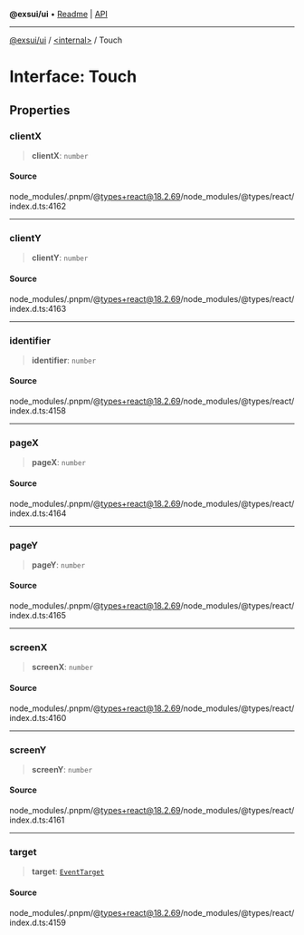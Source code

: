 **@exsui/ui** • [Readme](../../README.md) \| [API](../../globals.md)

***

[@exsui/ui](../../README.md) / [\<internal\>](../README.md) / Touch

# Interface: Touch

## Properties

### clientX

> **clientX**: `number`

#### Source

node\_modules/.pnpm/@types+react@18.2.69/node\_modules/@types/react/index.d.ts:4162

***

### clientY

> **clientY**: `number`

#### Source

node\_modules/.pnpm/@types+react@18.2.69/node\_modules/@types/react/index.d.ts:4163

***

### identifier

> **identifier**: `number`

#### Source

node\_modules/.pnpm/@types+react@18.2.69/node\_modules/@types/react/index.d.ts:4158

***

### pageX

> **pageX**: `number`

#### Source

node\_modules/.pnpm/@types+react@18.2.69/node\_modules/@types/react/index.d.ts:4164

***

### pageY

> **pageY**: `number`

#### Source

node\_modules/.pnpm/@types+react@18.2.69/node\_modules/@types/react/index.d.ts:4165

***

### screenX

> **screenX**: `number`

#### Source

node\_modules/.pnpm/@types+react@18.2.69/node\_modules/@types/react/index.d.ts:4160

***

### screenY

> **screenY**: `number`

#### Source

node\_modules/.pnpm/@types+react@18.2.69/node\_modules/@types/react/index.d.ts:4161

***

### target

> **target**: [`EventTarget`](https://developer.mozilla.org/docs/Web/API/EventTarget)

#### Source

node\_modules/.pnpm/@types+react@18.2.69/node\_modules/@types/react/index.d.ts:4159

